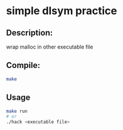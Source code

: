 # simple dlsym practice  
## Description:  
wrap malloc in other executable file  
## Compile:  
```bash
make
```
## Usage  
```bash
make run
# or
./hack <executable file>
```
